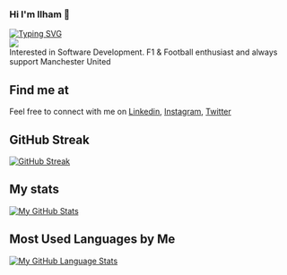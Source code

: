 ### Hi I'm Ilham 👋
[![Typing SVG](https://readme-typing-svg.herokuapp.com?color=%2336BCF7&size=25&lines=Welcome+to+my+GitHub+Profile)](https://git.io/typing-svg)<br>
![](https://komarev.com/ghpvc/?username=ilhamsg7&color=blue)<br>
Interested in Software Development. F1 & Football enthusiast and always support Manchester United

## Find me at
Feel free to connect with me on <a href="https://www.linkedin.com/in/ilham-sinatrio-gumelar-504656193/">Linkedin</a>, <a href="https://www.instagram.com/ilh.am_s/">Instagram</a>, <a href="https://twitter.com/SIN_atR/">Twitter</a>

## GitHub Streak
[![GitHub Streak](https://github-readme-streak-stats.herokuapp.com/?user=ilhamsg7)](https://git.io/streak-stats)

## My stats
[![My GitHub Stats](https://github-readme-stats.vercel.app/api/?username=ilhamsg7&count_private=true&theme=tokyonight&showicons=true)]()
<br>

## Most Used Languages by Me
[![My GitHub Language Stats](https://github-readme-stats.vercel.app/api/top-langs/?username=ilhamsg7&langs_count=5&theme=tokyonight)]()




<!--
**Ilham-sinatrio20/Ilham-sinatrio20** is a ✨ _special_ ✨ repository because its `README.md` (this file) appears on your GitHub profile.

Here are some ideas to get you started:

- 🔭 I’m currently working on ...
- 🌱 I’m currently learning ...
- 👯 I’m looking to collaborate on ...
- 🤔 I’m looking for help with ...
- 💬 Ask me about ...
- 📫 How to reach me: ...
- 😄 Pronouns: ...
- ⚡ Fun fact: ...
-->
